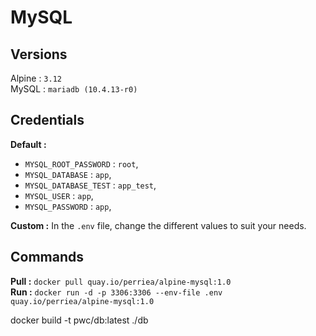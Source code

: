 # MySQL

## Versions

Alpine : `3.12`   
MySQL : `mariadb (10.4.13-r0)`

## Credentials

**Default :**  
* `MYSQL_ROOT_PASSWORD` : `root`,
* `MYSQL_DATABASE` : `app`,
* `MYSQL_DATABASE_TEST` : `app_test`,
* `MYSQL_USER` : `app`,
* `MYSQL_PASSWORD` : `app`,

**Custom :** In the `.env` file, change the different values to suit your needs.

## Commands

**Pull :** `docker pull quay.io/perriea/alpine-mysql:1.0`   
**Run :** `docker run -d -p 3306:3306 --env-file .env quay.io/perriea/alpine-mysql:1.0`



docker build -t pwc/db:latest ./db
